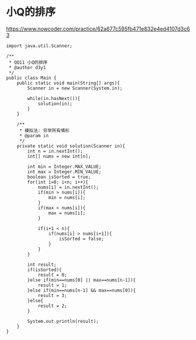# 小Q的排序
https://www.nowcoder.com/practice/62a677c595fb471e832e4ed4107d3c63

    import java.util.Scanner;
    
    /**
     * QQ11 小Q的排序
     * @author d3y1
     */
    public class Main {
        public static void main(String[] args){
            Scanner in = new Scanner(System.in);
    
            while(in.hasNext()){
                solution(in);
            }
        }
    
        /**
         * 模拟法: 穷举所有情形
         * @param in
         */
        private static void solution(Scanner in){
            int n = in.nextInt();
            int[] nums = new int[n];
    
            int min = Integer.MAX_VALUE;
            int max = Integer.MIN_VALUE;
            boolean isSorted = true;
            for(int i=0; i<n; i++){
                nums[i] = in.nextInt();
                if(min > nums[i]){
                    min = nums[i];
                }
                if(max < nums[i]){
                    max = nums[i];
                }
    
                if(i+1 < n){
                    if(nums[i] > nums[i+1]){
                        isSorted = false;
                    }
                }
            }
            
            int result;
            if(isSorted){
                result = 0;
            }else if(min==nums[0] || max==nums[n-1]){
                result = 1;
            }else if(min==nums[n-1] && max==nums[0]){
                result = 3;
            }else{
                result = 2;
            }
    
            System.out.println(result);
        }
    }
    

